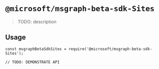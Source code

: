 # `@microsoft/msgraph-beta-sdk-Sites`

> TODO: description

## Usage

```
const msgraphBetaSdkSites = require('@microsoft/msgraph-beta-sdk-Sites');

// TODO: DEMONSTRATE API
```
